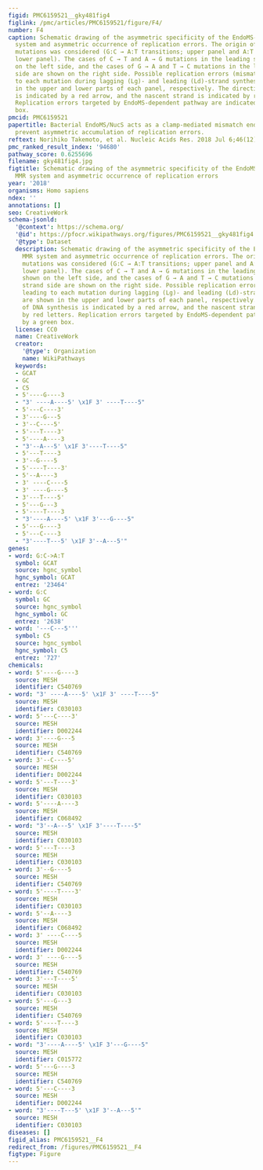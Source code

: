 ```yaml
---
figid: PMC6159521__gky481fig4
figlink: /pmc/articles/PMC6159521/figure/F4/
number: F4
caption: Schematic drawing of the asymmetric specificity of the EndoMS-dependent MMR
  system and asymmetric occurrence of replication errors. The origin of transition
  mutations was considered (G:C → A:T transitions; upper panel and A:T → G:C transitions;
  lower panel). The cases of C → T and A → G mutations in the leading strand are shown
  on the left side, and the cases of G → A and T → C mutations in the leading strand
  side are shown on the right side. Possible replication errors (mismatches) leading
  to each mutation during lagging (Lg)- and leading (Ld)-strand synthesis are shown
  in the upper and lower parts of each panel, respectively. The direction of DNA synthesis
  is indicated by a red arrow, and the nascent strand is indicated by red letters.
  Replication errors targeted by EndoMS-dependent pathway are indicated by a green
  box.
pmcid: PMC6159521
papertitle: Bacterial EndoMS/NucS acts as a clamp-mediated mismatch endonuclease to
  prevent asymmetric accumulation of replication errors.
reftext: Norihiko Takemoto, et al. Nucleic Acids Res. 2018 Jul 6;46(12):6152-6165.
pmc_ranked_result_index: '94680'
pathway_score: 0.6255696
filename: gky481fig4.jpg
figtitle: Schematic drawing of the asymmetric specificity of the EndoMS-dependent
  MMR system and asymmetric occurrence of replication errors
year: '2018'
organisms: Homo sapiens
ndex: ''
annotations: []
seo: CreativeWork
schema-jsonld:
  '@context': https://schema.org/
  '@id': https://pfocr.wikipathways.org/figures/PMC6159521__gky481fig4.html
  '@type': Dataset
  description: Schematic drawing of the asymmetric specificity of the EndoMS-dependent
    MMR system and asymmetric occurrence of replication errors. The origin of transition
    mutations was considered (G:C → A:T transitions; upper panel and A:T → G:C transitions;
    lower panel). The cases of C → T and A → G mutations in the leading strand are
    shown on the left side, and the cases of G → A and T → C mutations in the leading
    strand side are shown on the right side. Possible replication errors (mismatches)
    leading to each mutation during lagging (Lg)- and leading (Ld)-strand synthesis
    are shown in the upper and lower parts of each panel, respectively. The direction
    of DNA synthesis is indicated by a red arrow, and the nascent strand is indicated
    by red letters. Replication errors targeted by EndoMS-dependent pathway are indicated
    by a green box.
  license: CC0
  name: CreativeWork
  creator:
    '@type': Organization
    name: WikiPathways
  keywords:
  - GCAT
  - GC
  - C5
  - 5'----G----3
  - "3' ----A----5' \x1F 3' ----T----5"
  - 5'---C----3'
  - 3'----G---5
  - 3'--C----5'
  - 5'---T----3'
  - 5'----A----3
  - "3'--A---5' \x1F 3'----T----5"
  - 5'---T----3
  - 3'--G----5
  - 5'----T----3'
  - 5'--A----3
  - 3' ----C----5
  - 3' ----G----5
  - 3'---T----5'
  - 5'---G---3
  - 5'----T----3
  - "3'----A----5' \x1F 3'---G----5"
  - 5'---G----3
  - 5'---C----3
  - "3'----T---5' \x1F 3'--A---5'"
genes:
- word: G:C->A:T
  symbol: GCAT
  source: hgnc_symbol
  hgnc_symbol: GCAT
  entrez: '23464'
- word: G:C
  symbol: GC
  source: hgnc_symbol
  hgnc_symbol: GC
  entrez: '2638'
- word: '---C---5'''
  symbol: C5
  source: hgnc_symbol
  hgnc_symbol: C5
  entrez: '727'
chemicals:
- word: 5'----G----3
  source: MESH
  identifier: C540769
- word: "3' ----A----5' \x1F 3' ----T----5"
  source: MESH
  identifier: C030103
- word: 5'---C----3'
  source: MESH
  identifier: D002244
- word: 3'----G---5
  source: MESH
  identifier: C540769
- word: 3'--C----5'
  source: MESH
  identifier: D002244
- word: 5'---T----3'
  source: MESH
  identifier: C030103
- word: 5'----A----3
  source: MESH
  identifier: C068492
- word: "3'--A---5' \x1F 3'----T----5"
  source: MESH
  identifier: C030103
- word: 5'---T----3
  source: MESH
  identifier: C030103
- word: 3'--G----5
  source: MESH
  identifier: C540769
- word: 5'----T----3'
  source: MESH
  identifier: C030103
- word: 5'--A----3
  source: MESH
  identifier: C068492
- word: 3' ----C----5
  source: MESH
  identifier: D002244
- word: 3' ----G----5
  source: MESH
  identifier: C540769
- word: 3'---T----5'
  source: MESH
  identifier: C030103
- word: 5'---G---3
  source: MESH
  identifier: C540769
- word: 5'----T----3
  source: MESH
  identifier: C030103
- word: "3'----A----5' \x1F 3'---G----5"
  source: MESH
  identifier: C015772
- word: 5'---G----3
  source: MESH
  identifier: C540769
- word: 5'---C----3
  source: MESH
  identifier: D002244
- word: "3'----T---5' \x1F 3'--A---5'"
  source: MESH
  identifier: C030103
diseases: []
figid_alias: PMC6159521__F4
redirect_from: /figures/PMC6159521__F4
figtype: Figure
---
```

